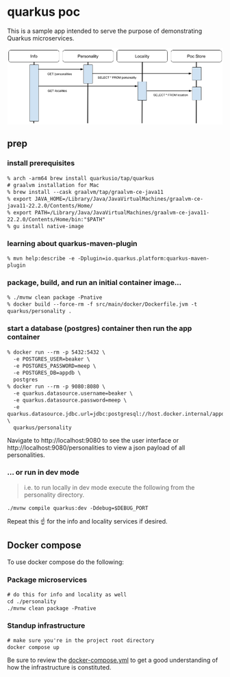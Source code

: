 # quarkus poc
This is a sample app intended to serve the purpose of demonstrating Quarkus microservices.

![Overview Diagram](./docs/QuarkusMSPoCAppArch.png)

## prep

### install prerequisites
```
% arch -arm64 brew install quarkusio/tap/quarkus
# graalvm installation for Mac
% brew install --cask graalvm/tap/graalvm-ce-java11
% export JAVA_HOME=/Library/Java/JavaVirtualMachines/graalvm-ce-java11-22.2.0/Contents/Home/
% export PATH=/Library/Java/JavaVirtualMachines/graalvm-ce-java11-22.2.0/Contents/Home/bin:"$PATH"
% gu install native-image
```

### learning about quarkus-maven-plugin
```
% mvn help:describe -e -Dplugin=io.quarkus.platform:quarkus-maven-plugin
```

### package, build, and run an initial container image...
```
% ./mvnw clean package -Pnative
% docker build --force-rm -f src/main/docker/Dockerfile.jvm -t quarkus/personality .
```

### start a database (postgres) container then run the app container
```
% docker run --rm -p 5432:5432 \
  -e POSTGRES_USER=beaker \
  -e POSTGRES_PASSWORD=meep \
  -e POSTGRES_DB=appdb \
  postgres
% docker run --rm -p 9080:8080 \
  -e quarkus.datasource.username=beaker \
  -e quarkus.datasource.password=meep \
  -e quarkus.datasource.jdbc.url=jdbc:postgresql://host.docker.internal/appdb \
  quarkus/personality
```

Navigate to http://localhost:9080 to see the user interface or http://localhost:9080/personalities to view a json payload of all personalities.

### ... or run in dev mode
> i.e. to run locally in dev mode execute the following from the personality directory.
```
./mvnw compile quarkus:dev -Ddebug=$DEBUG_PORT
```

Repeat this :point_up: for the info and locality services if desired.

## Docker compose
To use docker compose do the following:

### Package microservices
```
# do this for info and locality as well
cd ./personality
./mvnw clean package -Pnative
```

### Standup infrastructure
```
# make sure you're in the project root directory
docker compose up
```

Be sure to review the [docker-compose.yml](./docker-compose.yml) to get a good understanding of how the infrastructure is constituted.
